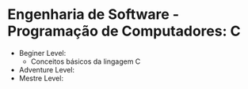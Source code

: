 # Engenharia de Software - Programação de Computadores: C

- Beginer Level:
  - Conceitos básicos da lingagem C
- Adventure Level:
- Mestre Level:
